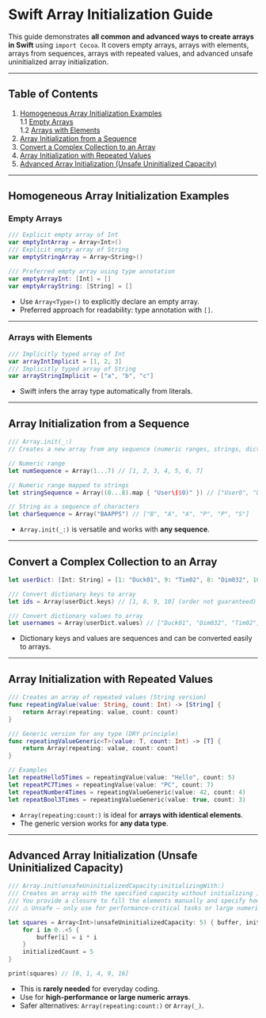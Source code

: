 # Swift Array Initialization Guide

This guide demonstrates **all common and advanced ways to create arrays in Swift** using `import Cocoa`. It covers empty arrays, arrays with elements, arrays from sequences, arrays with repeated values, and advanced unsafe uninitialized array initialization.

---

## Table of Contents

1. [Homogeneous Array Initialization Examples](#homogeneous-array-initialization-examples)  
   1.1 [Empty Arrays](#empty-arrays)  
   1.2 [Arrays with Elements](#arrays-with-elements)  
2. [Array Initialization from a Sequence](#array-initialization-from-a-sequence)  
3. [Convert a Complex Collection to an Array](#convert-a-complex-collection-to-an-array)  
4. [Array Initialization with Repeated Values](#array-initialization-with-repeated-values)  
5. [Advanced Array Initialization (Unsafe Uninitialized Capacity)](#advanced-array-initialization-unsafe-uninitialized-capacity)  

---

## Homogeneous Array Initialization Examples

### Empty Arrays

```swift
/// Explicit empty array of Int
var emptyIntArray = Array<Int>()
/// Explicit empty array of String
var emptyStringArray = Array<String>()

/// Preferred empty array using type annotation
var emptyArrayInt: [Int] = []
var emptyArrayString: [String] = []
````

* Use `Array<Type>()` to explicitly declare an empty array.
* Preferred approach for readability: type annotation with `[]`.

---

### Arrays with Elements

```swift
/// Implicitly typed array of Int
var arrayIntImplicit = [1, 2, 3]
/// Implicitly typed array of String
var arrayStringImplicit = ["a", "b", "c"]
```

* Swift infers the array type automatically from literals.

---

## Array Initialization from a Sequence

```swift
/// Array.init(_:)
// Creates a new array from any sequence (numeric ranges, strings, dictionary keys/values, or mapped sequences)

// Numeric range
let numSequence = Array(1...7) // [1, 2, 3, 4, 5, 6, 7]

// Numeric range mapped to strings
let stringSequence = Array((0...8).map { "User\($0)" }) // ["User0", "User1", ..., "User8"]

// String as a sequence of characters
let charSequence = Array("BAAPPS") // ["B", "A", "A", "P", "P", "S"]
```

* `Array.init(_:)` is versatile and works with **any sequence**.

---

## Convert a Complex Collection to an Array

```swift
let userDict: [Int: String] = [1: "Duck01", 9: "Tim02", 8: "Dim032", 10: "Turner01"]

/// Convert dictionary keys to array
let ids = Array(userDict.keys) // [1, 8, 9, 10] (order not guaranteed)

/// Convert dictionary values to array
let usernames = Array(userDict.values) // ["Duck01", "Dim032", "Tim02", "Turner01"]
```

* Dictionary keys and values are sequences and can be converted easily to arrays.

---

## Array Initialization with Repeated Values

```swift
/// Creates an array of repeated values (String version)
func repeatingValue(value: String, count: Int) -> [String] {
    return Array(repeating: value, count: count)
}

/// Generic version for any type (DRY principle)
func repeatingValueGeneric<T>(value: T, count: Int) -> [T] {
    return Array(repeating: value, count: count)
}

// Examples
let repeatHello5Times = repeatingValue(value: "Hello", count: 5)
let repeatPC7Times = repeatingValue(value: "PC", count: 7)
let repeatNumber4Times = repeatingValueGeneric(value: 42, count: 4)
let repeatBool3Times = repeatingValueGeneric(value: true, count: 3)
```

* `Array(repeating:count:)` is ideal for **arrays with identical elements**.
* The generic version works for **any data type**.

---

## Advanced Array Initialization (Unsafe Uninitialized Capacity)

```swift
/// Array.init(unsafeUninitializedCapacity:initializingWith:)
/// Creates an array with the specified capacity without initializing its elements.
/// You provide a closure to fill the elements manually and specify how many were initialized.
/// ⚠️ Unsafe — only use for performance-critical tasks or large numeric computations.

let squares = Array<Int>(unsafeUninitializedCapacity: 5) { buffer, initializedCount in
    for i in 0..<5 {
        buffer[i] = i * i
    }
    initializedCount = 5
}

print(squares) // [0, 1, 4, 9, 16]
```

* This is **rarely needed** for everyday coding.
* Use for **high-performance or large numeric arrays**.
* Safer alternatives: `Array(repeating:count:)` or `Array(_)`.

